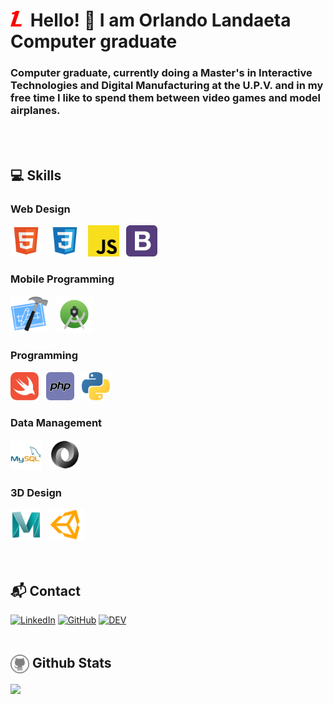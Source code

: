 # <a href="https://landaetadev.github.io"><img width="25px" src="./assets/images/WebLogo.webp"></a>  Hello! 👋 I am Orlando Landaeta <br> Computer graduate

### Computer graduate, currently doing a Master's in Interactive Technologies and Digital Manufacturing at the U.P.V. and in my free time I like to spend them between video games and model airplanes.
<br>
<br>

## 💻 Skills

### Web Design
<div>
    <img height="50" src="./assets/icons/webDesign/html.svg" /> &nbsp
    <img height="50" src="./assets/icons/webDesign/css.svg" /> &nbsp
    <img height="50" src="./assets/icons/webDesign/javascript.svg" /> &nbsp
    <img height="50" src="./assets/icons/webDesign/bootstrap.svg" /> &nbsp
</div>

### Mobile Programming
<div>
    <img height="60" src="./assets/icons/mobileProgramming/xcode.svg" /> &nbsp
    <img height="60" src="./assets/icons/mobileProgramming/androidstudio.svg" /> &nbsp
</div>

### Programming
<div>
    <img height="45" src="./assets/icons/programming/swift.svg" /> &nbsp
    <img height="45" src="./assets/icons/programming/php.svg" /> &nbsp
    <img height="45" src="./assets/icons/programming/python.svg" /> &nbsp
</div>


### Data Management
<div>
    <img height="50" src="./assets/icons/dataManagement/mysql.svg" /> &nbsp
    <img height="50" src="./assets/icons/dataManagement/json.svg" /> &nbsp
</div>

### 3D Design
<div>
    <img height="50" src="./assets/icons/3DDesign/maya.svg" /> &nbsp
    <img height="50" src="./assets/icons/3DDesign/unity.svg" /> &nbsp
</div>
<br>
<br>

## 📬 Contact

[![LinkedIn](https://img.shields.io/badge/linkedin-%230077B5.svg?&style=for-the-badge&logo=linkedin&logoColor=white)](https://www.linkedin.com/in/olandaeta/)
[![GitHub](https://img.shields.io/badge/github-%231DA1F2.svg?style=for-the-badge&logo=github&logoColor=white)](https://github.com/landaetadev)
[![DEV](https://img.shields.io/badge/DEV-%23000000.svg?&style=for-the-badge&logo=dev.to&logoColor=FFFFFF)](https://landaetadev.github.io)
<br>
<br>

## <img width=30px align=center src="./assets/icons/github.svg"/> Github Stats 
<img height="180em" src="https://github-readme-stats-eight-theta.vercel.app/api/top-langs/?username=landaetadev&layout=compact&langs_count=8&theme=react"/>
<br>

